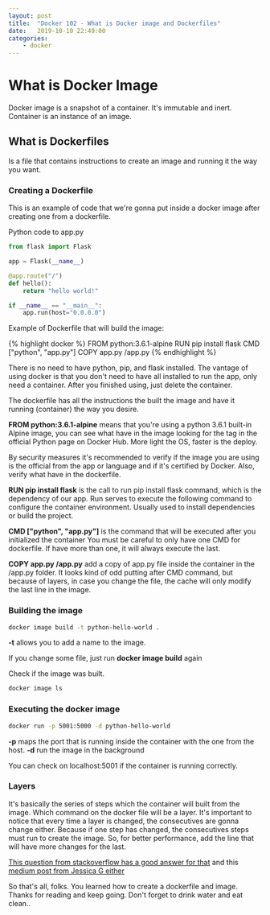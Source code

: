 ```yaml
---
layout: post
title:  "Docker 102 - What is Docker image and Dockerfiles"
date:   2019-10-10 22:49:00
categories: 
    - docker
---
```


# What is Docker Image

Docker image is a snapshot of a container. It's immutable and inert. Container is an instance of an image.

## What is Dockerfiles

Is a file that contains instructions to create an image and running it the way you want.

### Creating a Dockerfile

This is an example of code that we're gonna put inside a docker image after creating one from a dockerfile.

Python code to app.py

```python
from flask import Flask

app = Flask(__name__)

@app.route("/")
def hello():
    return "hello world!"

if __name__ == "__main__":
    app.run(host="0.0.0.0")
```

Example of Dockerfile that will build the image:

{% highlight docker %}
FROM python:3.6.1-alpine
RUN pip install flask
CMD ["python", "app.py"]
COPY app.py /app.py
{% endhighlight %}

There is no need to have python, pip, and flask installed. The vantage of using docker is that you don't need to have all installed to run the app, only need a container. After you finished using, just delete the container.

The dockerfile has all the instructions the built the image and have it running (container) the way you desire.

**FROM python:3.6.1-alpine** means that you're using a python 3.6.1 built-in Alpine image, you can see what have in the image looking for the tag in the official Python page on Docker Hub. More light the OS, faster is the deploy.

By security measures it's recommended to verify if the image you are using is the official from the app or language and if it's certified by Docker. Also, verify what have in the dockerfile.

**RUN pip install flask** is the call to run pip install flask command, which is the dependency of our app. Run serves to execute the following command to configure the container environment. Usually used to install dependencies or build the project.

**CMD ["python", "app.py"]** is the command that will be executed after you initialized the container You must be careful to only have one CMD for dockerfile. If have more than one, it will always execute the last. 

**COPY app.py /app.py** add a copy of app.py file inside the container in the /app.py folder. It looks kind of odd putting after CMD command, but because of layers, in case you change the file, the cache will only modify the last line in the image.

### Building the image

```bash
docker image build -t python-hello-world .
```

**-t** allows you to add a name to the image.

If you change some file, just run **docker image build** again

Check if the image was built.

```bash
docker image ls
```

### Executing the docker image

```bash
docker run -p 5001:5000 -d python-hello-world
```

**-p** maps the port that is running inside the container with the one from the host.
**-d** run the image in the background

You can check on localhost:5001 if the container is running correctly.

### Layers

It's basically the series of steps which the container will built from the image. Which command on the docker file will be a layer. It's important to notice that every time a layer is changed, the consecutives are gonna change either. Because if one step has changed, the consecutives steps must run to create the image. So, for better performance, add the line that will have more changes for the last.

[This question from stackoverflow has a good answer for that](https://stackoverflow.com/questions/31222377/what-are-docker-image-layers) and this [medium post from Jessica G either](https://medium.com/@jessgreb01/digging-into-docker-layers-c22f948ed612)

So that's all, folks. You learned how to create a dockerfile and image. Thanks for reading and keep going. Don't forget to drink water and eat clean..
